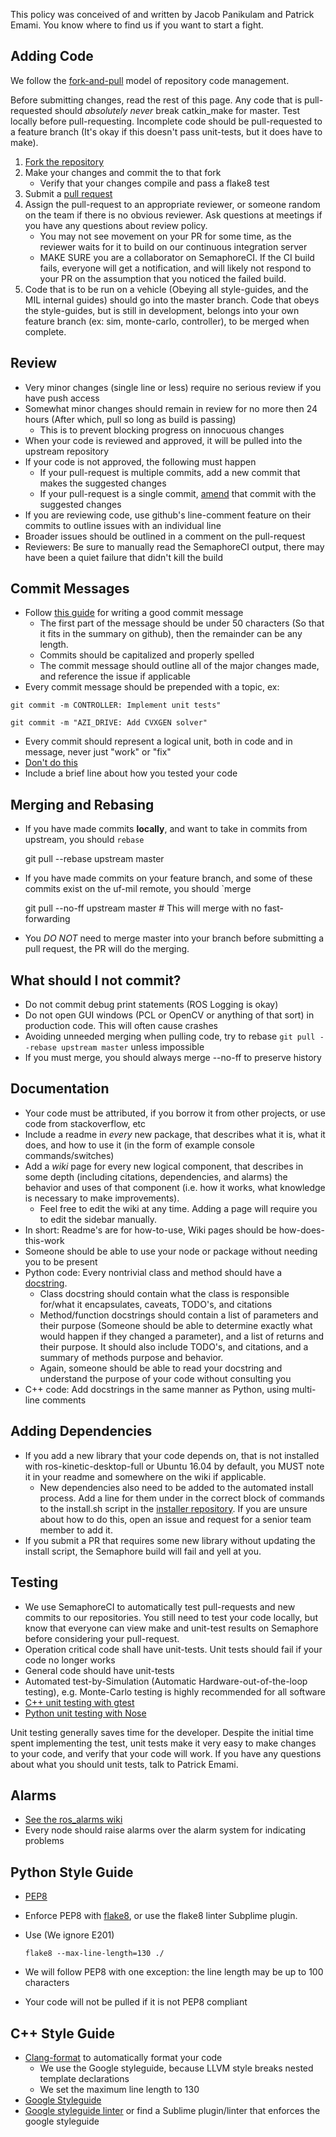 This policy was conceived of and written by Jacob Panikulam and Patrick Emami. You know where to find us if you want to start a fight.

## Adding Code
We follow the [fork-and-pull](https://guides.github.com/activities/contributing-to-open-source) model of repository code management.

Before submitting changes, read the rest of this page. Any code that is pull-requested should *absolutely never* break catkin_make for master. Test locally before pull-requesting. Incomplete code should be pull-requested to a feature branch (It's okay if this doesn't pass unit-tests, but it does have to make).

1. [Fork the repository](https://help.github.com/articles/fork-a-repo)
2. Make your changes and commit the to that fork
    * Verify that your changes compile and pass a flake8 test
3. Submit a [pull request](https://help.github.com/articles/using-pull-requests)
4. Assign the pull-request to an appropriate reviewer, or someone random on the team if there is no obvious reviewer. Ask questions at meetings if you have any questions about review policy.
    * You may not see movement on your PR for some time, as the reviewer waits for it to build on our continuous integration server
    * MAKE SURE you are a collaborator on SemaphoreCI. If the CI build fails, everyone will get a notification, and will likely not respond to your PR on the assumption that you noticed the failed build.
5. Code that is to be run on a vehicle (Obeying all style-guides, and the MIL internal guides) should go into the master branch. Code that obeys the style-guides, but is still in development, belongs into your own feature branch (ex: sim, monte-carlo, controller), to be merged when complete.


## Review
* Very minor changes (single line or less) require no serious review if you have push access
* Somewhat minor changes should remain in review for no more then 24 hours (After which, pull so long as build is passing)
    * This is to prevent blocking progress on innocuous changes
* When your code is reviewed and approved, it will be pulled into the upstream repository
* If your code is not approved, the following must happen
    * If your pull-request is multiple commits, add a new commit that makes the suggested changes
    * If your pull-request is a single commit, [amend](https://www.atlassian.com/git/tutorials/rewriting-history/git-commit--amend) that commit with the suggested changes
* If you are reviewing code, use github's line-comment feature on their commits to outline issues with an individual line
* Broader issues should be outlined in a comment on the pull-request
* Reviewers: Be sure to manually read the SemaphoreCI output, there may have been a quiet failure that didn't kill the build

## Commit Messages
* Follow [this guide](http://tbaggery.com/2008/04/19/a-note-about-git-commit-messages.html) for writing a good commit message
    * The first part of the message should be under 50 characters (So that it fits in the summary on github), then the remainder can be any length.
    * Commits should be capitalized and properly spelled
    * The commit message should outline all of the major changes made, and reference the issue if applicable
* Every commit message should be prepended with a topic, ex:

`git commit -m CONTROLLER: Implement unit tests"`

`git commit -m "AZI_DRIVE: Add CVXGEN solver"`

* Every commit should represent a logical unit, both in code and in message, never just "work" or "fix"
* [Don't do this](http://www.commitlogsfromlastnight.com)
* Include a brief line about how you tested your code

## Merging and Rebasing
* If you have made commits **locally**, and want to take in commits from upstream, you should `rebase`

    git pull --rebase upstream master

* If you have made commits on your feature branch, and some of these commits exist on the uf-mil remote, you should `merge

    git pull --no-ff upstream master  # This will merge with no fast-forwarding

* You *DO NOT* need to merge master into your branch before submitting a pull request, the PR will do the merging.


## What should I not commit?
* Do not commit debug print statements (ROS Logging is okay)
* Do not open GUI windows (PCL or OpenCV or anything of that sort) in production code. This will often cause crashes
* Avoiding unneeded merging when pulling code, try to  rebase `git pull --rebase upstream master` unless impossible
* If you must merge, you should always merge --no-ff to preserve history

## Documentation
* Your code must be attributed, if you borrow it from other projects, or use code from stackoverflow, etc
* Include a readme in *every* new package, that describes what it is, what it does, and how to use it (in the form of example console commands/switches)
* Add a *wiki* page for every new logical component, that describes in some depth (including citations, dependencies, and alarms) the behavior and uses of that component (i.e. how it works, what knowledge is necessary to make improvements).
    * Feel free to edit the wiki at any time. Adding a page will require you to edit the sidebar manually.
* In short: Readme's are for how-to-use, Wiki pages should be how-does-this-work
* Someone should be able to use your node or package without needing you to be present
* Python code: Every nontrivial class and method should have a [docstring](https://en.wikipedia.org/wiki/Docstring#Python).
    * Class docstring should contain what the class is responsible for/what it encapsulates, caveats, TODO's, and citations
    * Method/function docstrings should contain a list of parameters and their purpose (Someone should be able to determine exactly what would happen if they changed a parameter), and a list of returns and their purpose. It should also include TODO's, and citations, and a summary of methods purpose and behavior.
    * Again, someone should be able to read your docstring and understand the purpose of your code without consulting you
* C++ code: Add docstrings in the same manner as Python, using multi-line comments

## Adding Dependencies
* If you add a new library that your code depends on, that is not installed with ros-kinetic-desktop-full or Ubuntu 16.04 by default, you MUST note it in your readme and somewhere on the wiki if applicable.
    * New dependencies also need to be added to the automated install process. Add a line for them under in the correct block of commands to the install.sh script in the [installer repository](https://github.com/uf-mil/installer). If you are unsure about how to do this, open an issue and request for a senior team member to add it.
* If you submit a PR that requires some new library without updating the install script, the Semaphore build will fail and yell at you.

## Testing
* We use SemaphoreCI to automatically test pull-requests and new commits to our repositories. You still need to test your code locally, but know that everyone can view make and unit-test results on Semaphore before considering your pull-request.
* Operation critical code shall have unit-tests. Unit tests should fail if your code no longer works
* General code should have unit-tests
* Automated test-by-Simulation (Automatic Hardware-out-of-the-loop testing), e.g. Monte-Carlo testing is highly recommended for all software
* [C++ unit testing with gtest](https://code.google.com/p/googletest)
* [Python unit testing with Nose](https://nose.readthedocs.org/en/latest)

Unit testing generally saves time for the developer. Despite the initial time spent implementing the test, unit tests make it very easy to make changes to your code, and verify that your code will work.
If you have any questions about what you should unit tests, talk to Patrick Emami.

## Alarms
* [See the ros_alarms wiki](https://github.com/uf-mil/ros_alarms/wiki)
* Every node should raise alarms over the alarm system for indicating problems

## Python Style Guide
* [PEP8](https://www.python.org/dev/peps/pep-0008)
* Enforce PEP8 with [flake8](https://pypi.python.org/pypi/flake8), or use the flake8 linter Subplime plugin.
* Use (We ignore E201)

    `flake8 --max-line-length=130 ./`

* We will follow PEP8 with one exception: the line length may be up to 100 characters
* Your code will not be pulled if it is not PEP8 compliant

## C++ Style Guide
* [Clang-format](https://github.com/rosshemsley/SublimeClangFormat) to automatically format your code
    * We use the Google styleguide, because LLVM style breaks nested template declarations
    * We set the maximum line length to 130
* [Google Styleguide](https://google.github.io/styleguide/cppguide.html)
* [Google styleguide linter](https://raw.githubusercontent.com/google/styleguide/gh-pages/cpplint/cpplint.py) or find a Sublime plugin/linter that enforces the google styleguide